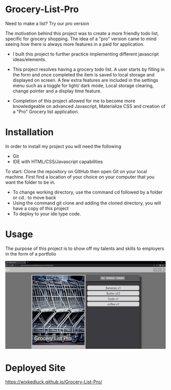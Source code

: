 # Grocery-List-Pro
Need to make a list?  Try our pro version 

The motivation behind this project was to create a more friendly todo list, specific for grocery shopping. The idea of a "pro" version came to mind seeing how there is always more features in a paid for application. 

- I built this project to further practice implementing different javascript ideas/elements. 

- This project resolves having a grocery todo list. A user starts by filling in the form and once completed the item is saved to local storage and displayed on screen. A few extra features are included in the settings menu such as a toggle for light/ dark mode, Local storage clearing, change pointer and a display time feature. 

- Completion of this project allowed for me to become more knowledgeable on advanced Javascript, Materialize CSS and creation of a "Pro" Grocery list application. 


# Installation
In order to install my project you will need the following

- Git
- IDE with HTML/CSS/Javascript capabilities 

To start: 
Clone the repository on GitHub then open Git on your local machine. First find a location of your choice on your computer that you want the folder to be in.
- To change working directory, use the command cd followed by a folder or cd.. to move back  
- Using the command git clone and adding the cloned directory, you will have a copy of this project
- To deploy to your ide type code. 

# Usage 
The purpose of this project is to show off my talents and skills to employers in the form of a portfolio  


![Grocery-List-Pro](./Assets/Images/Demo.PNG)



# Deployed Site
https://wixkedluck.github.io/Grocery-List-Pro/



